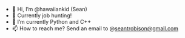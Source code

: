 - 👋 Hi, I’m @hawaiiankid (Sean)
- 👀 Currently job hunting!
- 🌱 I’m currently Python and C++
- 📫 How to reach me? Send an email to @seantrobison@gmail.com

<!---
hawaiiankid/hawaiiankid is a ✨ special ✨ repository because its `README.md` (this file) appears on your GitHub profile.
You can click the Preview link to take a look at your changes.
--->
